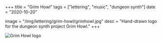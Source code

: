 +++
title = "Grim Howl"
tags = ["lettering", "music", "dungeon synth"]
date = "2020-10-20"

image = "/img/lettering/grim-howl/grimhowl.jpg"
desc = "Hand-drawn logo for the dungeon synth project Grim Howl."
+++

![Grim Howl logo](/img/lettering/grim-howl/grimhowl.jpg "Grim Howl logo")
